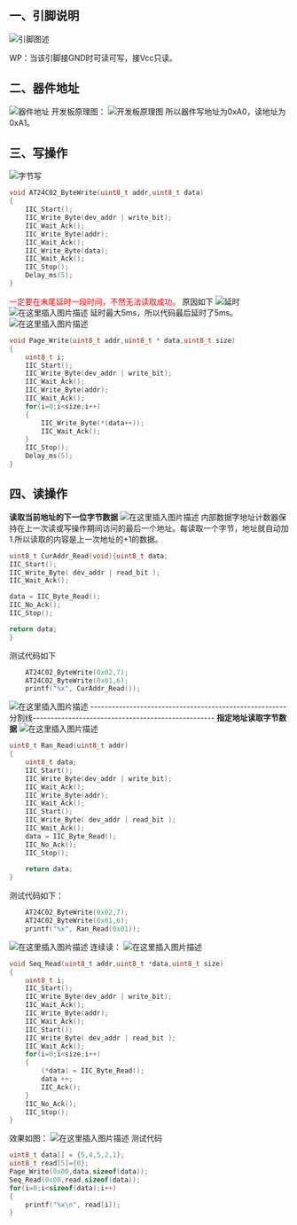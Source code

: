 ﻿## 一、引脚说明
![引脚图述](https://img-blog.csdnimg.cn/20210107190258438.png?x-oss-process=image/watermark,type_ZmFuZ3poZW5naGVpdGk,shadow_10,text_aHR0cHM6Ly9ibG9nLmNzZG4ubmV0L3FxXzQzMzM0NTk3,size_16,color_FFFFFF,t_70)

WP：当该引脚接GND时可读可写，接Vcc只读。

## 二、器件地址
![器件地址](https://img-blog.csdnimg.cn/20210107191446138.png?x-oss-process=image/watermark,type_ZmFuZ3poZW5naGVpdGk,shadow_10,text_aHR0cHM6Ly9ibG9nLmNzZG4ubmV0L3FxXzQzMzM0NTk3,size_16,color_FFFFFF,t_70)
开发板原理图：
![开发板原理图](https://img-blog.csdnimg.cn/20210107191559617.png?x-oss-process=image/watermark,type_ZmFuZ3poZW5naGVpdGk,shadow_10,text_aHR0cHM6Ly9ibG9nLmNzZG4ubmV0L3FxXzQzMzM0NTk3,size_16,color_FFFFFF,t_70)
所以器件写地址为0xA0，读地址为0xA1。

## 三、写操作
![字节写](https://img-blog.csdnimg.cn/20210107192205383.png?x-oss-process=image/watermark,type_ZmFuZ3poZW5naGVpdGk,shadow_10,text_aHR0cHM6Ly9ibG9nLmNzZG4ubmV0L3FxXzQzMzM0NTk3,size_16,color_FFFFFF,t_70)
```c
void AT24C02_ByteWrite(uint8_t addr,uint8_t data)
{
	IIC_Start();
	IIC_Write_Byte(dev_addr | write_bit);
	IIC_Wait_Ack();
	IIC_Write_Byte(addr);
	IIC_Wait_Ack();
	IIC_Write_Byte(data);
	IIC_Wait_Ack();
	IIC_Stop();
	Delay_ms(5);
}
```
<font color='red'> 一定要在末尾延时一段时间，不然无法读取成功。 </font>原因如下
![延时](https://img-blog.csdnimg.cn/20210111140237727.png?x-oss-process=image/watermark,type_ZmFuZ3poZW5naGVpdGk,shadow_10,text_aHR0cHM6Ly9ibG9nLmNzZG4ubmV0L3FxXzQzMzM0NTk3,size_16,color_FFFFFF,t_70)
![在这里插入图片描述](https://img-blog.csdnimg.cn/20210111140423493.png)
延时最大5ms，所以代码最后延时了5ms。
![在这里插入图片描述](https://img-blog.csdnimg.cn/20210115172444573.png?x-oss-process=image/watermark,type_ZmFuZ3poZW5naGVpdGk,shadow_10,text_aHR0cHM6Ly9ibG9nLmNzZG4ubmV0L3FxXzQzMzM0NTk3,size_16,color_FFFFFF,t_70)

```c
void Page_Write(uint8_t addr,uint8_t * data,uint8_t size)
{
	uint8_t i;
	IIC_Start();
	IIC_Write_Byte(dev_addr | write_bit);
	IIC_Wait_Ack();
	IIC_Write_Byte(addr);
	IIC_Wait_Ack();
	for(i=0;i<size;i++)
	{
		IIC_Write_Byte(*(data++));
		IIC_Wait_Ack();	
	}
	IIC_Stop();
	Delay_ms(5);
}
```

## 四、读操作
**读取当前地址的下一位字节数据**
![在这里插入图片描述](https://img-blog.csdnimg.cn/20210108131342173.png?x-oss-process=image/watermark,type_ZmFuZ3poZW5naGVpdGk,shadow_10,text_aHR0cHM6Ly9ibG9nLmNzZG4ubmV0L3FxXzQzMzM0NTk3,size_16,color_FFFFFF,t_70)
内部数据字地址计数器保持在上一次读或写操作期间访问的最后一个地址。每读取一个字节，地址就自动加1.所以读取的内容是上一次地址的+1的数据。

```c
uint8_t CurAddr_Read(void){uint8_t data;
IIC_Start();
IIC_Write_Byte( dev_addr | read_bit );
IIC_Wait_Ack();

data = IIC_Byte_Read();
IIC_No_Ack();
IIC_Stop();

return data;
}
```
测试代码如下

```c
	AT24C02_ByteWrite(0x02,7);
	AT24C02_ByteWrite(0x01,6);
	printf("%x", CurAddr_Read());
```
![在这里插入图片描述](https://img-blog.csdnimg.cn/20210111140839551.png?x-oss-process=image/watermark,type_ZmFuZ3poZW5naGVpdGk,shadow_10,text_aHR0cHM6Ly9ibG9nLmNzZG4ubmV0L3FxXzQzMzM0NTk3,size_16,color_FFFFFF,t_70)
-------------------------------------------------------分割线---------------------------------------------------
**指定地址读取字节数据**
![在这里插入图片描述](https://img-blog.csdnimg.cn/20210111141131839.png?x-oss-process=image/watermark,type_ZmFuZ3poZW5naGVpdGk,shadow_10,text_aHR0cHM6Ly9ibG9nLmNzZG4ubmV0L3FxXzQzMzM0NTk3,size_16,color_FFFFFF,t_70)

```c
uint8_t Ran_Read(uint8_t addr)
{
	uint8_t data;
	IIC_Start();
	IIC_Write_Byte(dev_addr | write_bit);
	IIC_Wait_Ack();
	IIC_Write_Byte(addr);
	IIC_Wait_Ack();
	IIC_Start();
	IIC_Write_Byte( dev_addr | read_bit );
	IIC_Wait_Ack();
	data = IIC_Byte_Read();
	IIC_No_Ack();
	IIC_Stop();
	
	return data;
}
```
测试代码如下：

```c
	AT24C02_ByteWrite(0x02,7);
	AT24C02_ByteWrite(0x01,6);
	printf("%x", Ran_Read(0x01));
```
![在这里插入图片描述](https://img-blog.csdnimg.cn/20210111141335583.png?x-oss-process=image/watermark,type_ZmFuZ3poZW5naGVpdGk,shadow_10,text_aHR0cHM6Ly9ibG9nLmNzZG4ubmV0L3FxXzQzMzM0NTk3,size_16,color_FFFFFF,t_70)
连续读：
![在这里插入图片描述](https://img-blog.csdnimg.cn/20210115191244957.png?x-oss-process=image/watermark,type_ZmFuZ3poZW5naGVpdGk,shadow_10,text_aHR0cHM6Ly9ibG9nLmNzZG4ubmV0L3FxXzQzMzM0NTk3,size_16,color_FFFFFF,t_70)

```c
void Seq_Read(uint8_t addr,uint8_t *data,uint8_t size)
{
	uint8_t i;
	IIC_Start();
	IIC_Write_Byte(dev_addr | write_bit);
	IIC_Wait_Ack();
	IIC_Write_Byte(addr);
	IIC_Wait_Ack();
	IIC_Start();
	IIC_Write_Byte( dev_addr | read_bit );
	IIC_Wait_Ack();
	for(i=0;i<size;i++)
	{
		(*data) = IIC_Byte_Read();
		data ++;
		IIC_Ack();
	}
	IIC_No_Ack();
	IIC_Stop();
}
```
效果如图：
![在这里插入图片描述](https://img-blog.csdnimg.cn/20210115191543987.png?x-oss-process=image/watermark,type_ZmFuZ3poZW5naGVpdGk,shadow_10,text_aHR0cHM6Ly9ibG9nLmNzZG4ubmV0L3FxXzQzMzM0NTk3,size_16,color_FFFFFF,t_70)
测试代码
```c
uint8_t data[] = {5,4,5,2,1};
uint8_t read[5]={0};
Page_Write(0x00,data,sizeof(data));
Seq_Read(0x00,read,sizeof(data));
for(i=0;i<sizeof(data);i++)
{
	printf("%x\n", read[i]);
}
```

